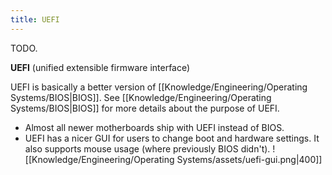```yaml
---
title: UEFI
---
```


TODO.

**UEFI** (unified extensible firmware interface)

UEFI is basically a better version of [[Knowledge/Engineering/Operating Systems/BIOS|BIOS]]. See [[Knowledge/Engineering/Operating Systems/BIOS|BIOS]] for more details about the purpose of UEFI.
- Almost all newer motherboards ship with UEFI instead of BIOS.
- UEFI has a nicer GUI for users to change boot and hardware settings. It also supports mouse usage (where previously BIOS didn't).
	![[Knowledge/Engineering/Operating Systems/assets/uefi-gui.png|400]]

